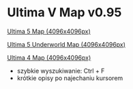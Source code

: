 # Ultima V Map v0.95
[Ultima 5 Map (4096x4096px)](https://drrak.github.io/ultima5/)

[Ultima 5 Underworld Map (4096x4096px)](https://drrak.github.io/ultima5/u/)

[Ultima 4 Map (4096x4096px)](https://drrak.github.io/ultima4/)
 - szybkie wyszukiwanie: Ctrl + F
 - krótkie opisy po najechaniu kursorem
